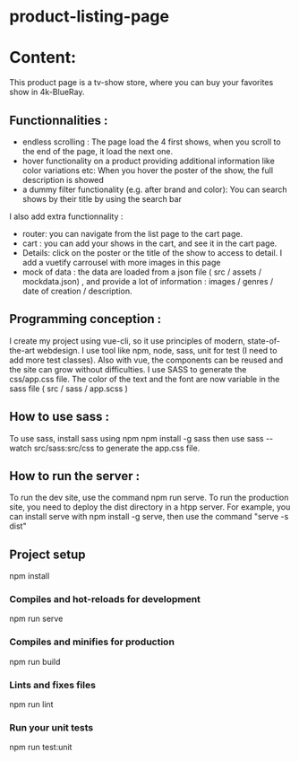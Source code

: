 # product-listing-page
#  Content:
This product page is a tv-show store, where you can buy your favorites show in 4k-BlueRay.

## Functionnalities :
  - endless scrolling : The page load the 4 first shows, when you scroll to the end of the page, it load the next one.
  - hover functionality on a product providing additional information like color variations etc: When you hover the poster of the show, the full description is showed
  - a dummy filter functionality (e.g. after brand and color): You can search shows by their title by using the search bar

I also add extra functionnality :
  - router: you can navigate from the list page to the cart page.
  - cart : you can add your shows in the cart, and see it in the cart page.
  - Details: click on the poster or the title of the show to access to detail. I add a vuetify carrousel with more images in this page
  - mock of data : the data are loaded from a json file ( src / assets / mockdata.json) , and provide a lot of information : images / genres / date of creation / description.

## Programming conception :
I create my project using vue-cli, so it use principles of modern, state-of-the-art webdesign. I use tool like npm, node, sass, unit for test (I need to add more test classes).
Also with vue, the components can be reused and the site can grow without difficulties.
I use SASS to generate the css/app.css file. The color of the text and the font are now variable in the sass file ( src / sass / app.scss )

## How to use sass :
To use sass, install sass using npm npm install -g sass then use sass --watch src/sass:src/css to generate the app.css file.

## How to run the server :
To run the dev site, use the command npm run serve.
To run the production site, you need to deploy the dist directory in a htpp server.
For example, you can install serve with npm install -g serve, then use the command "serve -s dist"


## Project setup
npm install
### Compiles and hot-reloads for development
npm run serve
### Compiles and minifies for production
npm run build
### Lints and fixes files
npm run lint
### Run your unit tests
npm run test:unit
